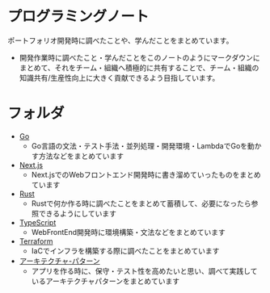 
# プログラミングノート
ポートフォリオ開発時に調べたことや、学んだことをまとめています。
- 開発作業時に調べたこと・学んだことをこのノートのようにマークダウンにまとめて、それをチーム・組織へ積極的に共有することで、チーム・組織の知識共有/生産性向上に大きく貢献できるよう目指しています。

# フォルダ
- [Go](./Go/)
  - Go言語の文法・テスト手法・並列処理・開発環境・LambdaでGoを動かす方法などをまとめています
- [Next.js](./Next.js/)
  - Next.jsでのWebフロントエンド開発時に書き溜めていったものをまとめています
- [Rust](./Rust/)
  - Rustで何か作る時に調べたことをまとめて蓄積して、必要になったら参照できるようにしています
- [TypeScript](./TypeScript/)
  - WebFrontEnd開発時に環境構築・文法などをまとめています
- [Terraform](./Terraform/)
  - IaCでインフラを構築する際に調べたことをまとめています
- [アーキテクチャ-パターン](./アーキテクチャ-パターン/)
  - アプリを作る時に、保守・テスト性を高めたいと思い、調べて実践しているアーキテクチャパターンをまとめています

